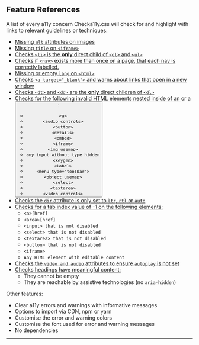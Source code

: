 ## Feature References

A list of every a11y concern Checka11y.css will check for and highlight with links to relevant guidelines or techniques:

- [Missing `alt` attributes on images](https://www.w3.org/TR/UNDERSTANDING-WCAG20/text-equiv-all.html)
- [Missing `title` on `<iframe>`](https://www.w3.org/TR/UNDERSTANDING-WCAG20/navigation-mechanisms-skip.html)
- [Checks `<li>` is the **only** direct child of `<ol>` and `<ul>`](https://www.w3.org/TR/UNDERSTANDING-WCAG20/content-structure-separation-programmatic.html)
- [Checks if `<nav>` exists more than once on a page, that each nav is correctly labelled.](https://www.w3.org/TR/UNDERSTANDING-WCAG20/consistent-behavior-consistent-locations.html)
- [Missing or empty `lang` on `<html>`](https://www.w3.org/TR/UNDERSTANDING-WCAG20/meaning-doc-lang-id.html)
- [Checks `<a target="_blank">` and warns about links that open in a new window](https://www.w3.org/TR/WCAG20-TECHS/G201.html)
- [Checks `<dt>` and `<dd>` are the **only** direct children of `<dl>`](https://www.w3.org/TR/WCAG20-TECHS/H40.html)
- [Checks for the following invalid HTML elements nested inside of an <a> or a <button>:](https://www.w3.org/TR/UNDERSTANDING-WCAG20/ensure-compat-parses.html)
  - `<a>`
  - `<audio controls>`
  - `<button>`
  - `<details>`
  - `<embed>`
  - `<iframe>`
  - `<img usemap>`
  - `any input without type hidden`
  - `<keygen>`
  - `<label>`
  - `<menu type="toolbar">`
  - `<object usemap>`
  - `<select>`
  - `<textarea>`
  - `<video controls>`
- [Checks the `dir` attribute is only set to `ltr`, `rtl` or `auto`](https://www.w3.org/TR/UNDERSTANDING-WCAG20/content-structure-separation-sequence.html)
- [Checks for a tab index value of -1 on the following elements:](https://www.w3.org/TR/UNDERSTANDING-WCAG20/navigation-mechanisms-focus-order.html)
  - `<a>[href]`
  - `<area>[href]`
  - `<input> that is not disabled`
  - `<select> that is not disabled`
  - `<textarea> that is not disabled`
  - `<button> that is not disabled`
  - `<iframe>`
  - `Any HTML element with editable content`
- [Checks the `video and audio` attributes to ensure `autoplay` is not set](https://www.w3.org/TR/UNDERSTANDING-WCAG20/visual-audio-contrast-dis-audio.html)
- [Checks headings have meaningful content:](https://www.w3.org/TR/UNDERSTANDING-WCAG20/navigation-mechanisms-descriptive.html)
  - They cannot be empty
  - They are reachable by assistive technologies (no `aria-hidden`)

Other features:

- Clear a11y errors and warnings with informative messages
- Options to import via CDN, npm or yarn
- Customise the error and warning colors
- Customise the font used for error and warning messages
- No dependencies

---